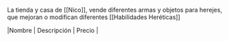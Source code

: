 La tienda y casa de [[Nico]], vende diferentes armas y objetos para herejes, que mejoran o modifican diferentes [[Habilidades Heréticas]]



|Nombre | Descripción | Precio |
